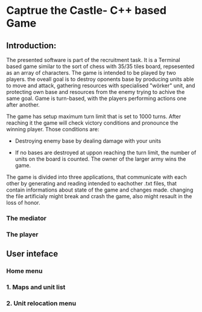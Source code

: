 # Captrue the Castle- C++ based Game
## Introduction:
The presented software is part of the recruitment task. It is a Terminal based game similar to the sort of chess with 35/35 tiles board, repsesented as an array of characters. The game is intended to be played by two players. the oveall goal is to destroy oponents base by producing units able to move and attack, gathering resources with specialised "wörker" unit, and protecting own base and resources from the enemy trying to achive the same goal. Game is turn-based, with the players performing actions one after another. 

The game has setup maximum turn limit that is set to 1000 turns. After reaching it the game will check victory conditions and pronounce the winning player. Those conditions are:
- Destroying enemy base by dealing damage with your units
  
- If no bases are destroyed at uppon reaching the turn limit, the number of units on the board is counted. The owner of the larger army wins the game.

The game is divided into three applications, that communicate with each other by generating and reading intended to eachother .txt files, that contain informations about state of the game and changes made. changing the file artificialy might break and crash the game, also might resault in the loss of honor. 

### The mediator

### The player

## User inteface
### Home menu
### 1. Maps and unit list
### 2. Unit relocation menu